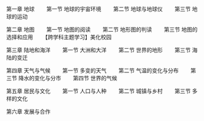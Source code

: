 第一章 地球
　　第一节 地球的宇宙环境
　　第二节 地球与地球仪
　　第三节 地球的运动

第二章 地图
　　第一节 地图的阅读
　　第二节 地形图的判读
　　第三节 地图的选择和应用
　　【跨学科主题学习】美化校园

第三章 陆地和海洋
　　第一节 大洲和大洋
　　第二节 世界的地形
　　第三节 海陆的变迁

第四章 天气与气候
　　第一节 多变的天气
　　第二节 气温的变化与分布
　　第三节 降水的变化与分市
　　第四节 世界的气候

第五章 居民与文化
　　第一节 人口与人种
　　第二节 城镇与乡村
　　第三节 多样的文化

第六章 发展与合作